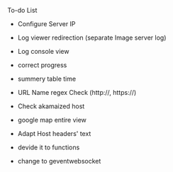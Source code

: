 To-do List
- Configure Server IP
- Log viewer redirection (separate Image server log)
- Log console view
- correct progress
- summery table time

- URL Name regex Check (http://, https://)
- Check akamaized host
- google map entire view
- Adapt Host headers' text
- devide it to functions

- change to geventwebsocket